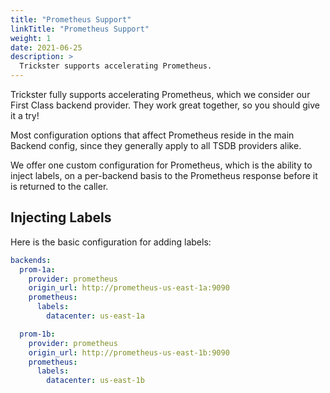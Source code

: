 ```yaml
---
title: "Prometheus Support"
linkTitle: "Prometheus Support"
weight: 1
date: 2021-06-25
description: >
  Trickster supports accelerating Prometheus.
---
```


Trickster fully supports accelerating Prometheus, which we consider our First Class backend provider. They work great together, so you should give it a try!

Most configuration options that affect Prometheus reside in the main Backend config, since they generally apply to all TSDB providers alike.

We offer one custom configuration for Prometheus, which is the ability to inject labels, on a per-backend basis to the Prometheus response before it is returned to the caller.

## Injecting Labels

Here is the basic configuration for adding labels:

```yaml
backends:
  prom-1a:
    provider: prometheus
    origin_url: http://prometheus-us-east-1a:9090
    prometheus:
      labels:
        datacenter: us-east-1a

  prom-1b:
    provider: prometheus
    origin_url: http://prometheus-us-east-1b:9090
    prometheus:
      labels:
        datacenter: us-east-1b
```

